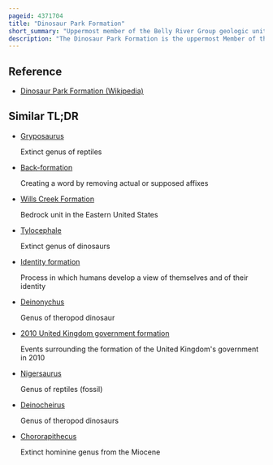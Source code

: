 ```yaml
---
pageid: 4371704
title: "Dinosaur Park Formation"
short_summary: "Uppermost member of the Belly River Group geologic unit in Alberta, Canada"
description: "The Dinosaur Park Formation is the uppermost Member of the belly River Group a major geological Unit in southern Alberta. It was deposited during the Campanian stage of the Late Cretaceous, between about 76. 5 and 74. 4 million years ago. It has been deposited in alluvial and coastal Plain Environments and is bordered by the nonmarine Oldman Formation below it and the marine Bearpaw Formation above it."
---
```


## Reference

- [Dinosaur Park Formation (Wikipedia)](https://en.wikipedia.org/?curid=4371704)

## Similar TL;DR

- [Gryposaurus](/tldr/en/gryposaurus)

  Extinct genus of reptiles

- [Back-formation](/tldr/en/back-formation)

  Creating a word by removing actual or supposed affixes

- [Wills Creek Formation](/tldr/en/wills-creek-formation)

  Bedrock unit in the Eastern United States

- [Tylocephale](/tldr/en/tylocephale)

  Extinct genus of dinosaurs

- [Identity formation](/tldr/en/identity-formation)

  Process in which humans develop a view of themselves and of their identity

- [Deinonychus](/tldr/en/deinonychus)

  Genus of theropod dinosaur

- [2010 United Kingdom government formation](/tldr/en/2010-united-kingdom-government-formation)

  Events surrounding the formation of the United Kingdom's government in 2010

- [Nigersaurus](/tldr/en/nigersaurus)

  Genus of reptiles (fossil)

- [Deinocheirus](/tldr/en/deinocheirus)

  Genus of theropod dinosaurs

- [Chororapithecus](/tldr/en/chororapithecus)

  Extinct hominine genus from the Miocene
